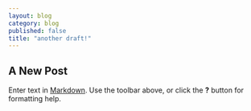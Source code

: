 ```yaml
---
layout: blog
category: blog
published: false
title: "another draft!"
---
```


## A New Post

Enter text in [Markdown](http://daringfireball.net/projects/markdown/). Use the toolbar above, or click the **?** button for formatting help.
